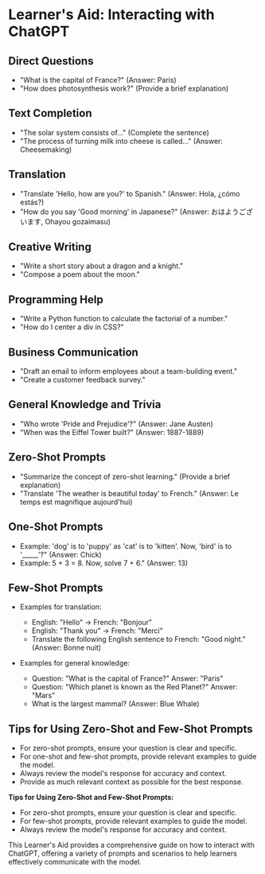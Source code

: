 # Learner's Aid: Interacting with ChatGPT

## Direct Questions

- "What is the capital of France?" (Answer: Paris)
- "How does photosynthesis work?" (Provide a brief explanation)

## Text Completion

- "The solar system consists of..." (Complete the sentence)
- "The process of turning milk into cheese is called..." (Answer: Cheesemaking)

## Translation

- "Translate 'Hello, how are you?' to Spanish." (Answer: Hola, ¿cómo estás?)
- "How do you say 'Good morning' in Japanese?" (Answer: おはようございます, Ohayou gozaimasu)

## Creative Writing

- "Write a short story about a dragon and a knight."
- "Compose a poem about the moon."

## Programming Help

- "Write a Python function to calculate the factorial of a number."
- "How do I center a div in CSS?"

## Business Communication

- "Draft an email to inform employees about a team-building event."
- "Create a customer feedback survey."

## General Knowledge and Trivia

- "Who wrote 'Pride and Prejudice'?" (Answer: Jane Austen)
- "When was the Eiffel Tower built?" (Answer: 1887-1889)

## Zero-Shot Prompts

- "Summarize the concept of zero-shot learning." (Provide a brief explanation)
- "Translate 'The weather is beautiful today' to French." (Answer: Le temps est magnifique aujourd'hui)

## One-Shot Prompts

- Example: 'dog' is to 'puppy' as 'cat' is to 'kitten'. Now, 'bird' is to '_____'?" (Answer: Chick)
- Example: 5 + 3 = 8. Now, solve 7 + 6." (Answer: 13)

## Few-Shot Prompts

- Examples for translation:
  - English: "Hello" -> French: "Bonjour"
  - English: "Thank you" -> French: "Merci"
  - Translate the following English sentence to French: "Good night." (Answer: Bonne nuit)

- Examples for general knowledge:
  - Question: "What is the capital of France?" Answer: "Paris"
  - Question: "Which planet is known as the Red Planet?" Answer: "Mars"
  - What is the largest mammal? (Answer: Blue Whale)

## Tips for Using Zero-Shot and Few-Shot Prompts

- For zero-shot prompts, ensure your question is clear and specific.
- For one-shot and few-shot prompts, provide relevant examples to guide the model.
- Always review the model's response for accuracy and context.
- Provide as much relevant context as possible for the best response.

**Tips for Using Zero-Shot and Few-Shot Prompts:**

- For zero-shot prompts, ensure your question is clear and specific.
- For few-shot prompts, provide relevant examples to guide the model.
- Always review the model's response for accuracy and context.

This Learner's Aid provides a comprehensive guide on how to interact with ChatGPT, offering a variety of prompts and scenarios to help learners effectively communicate with the model.

